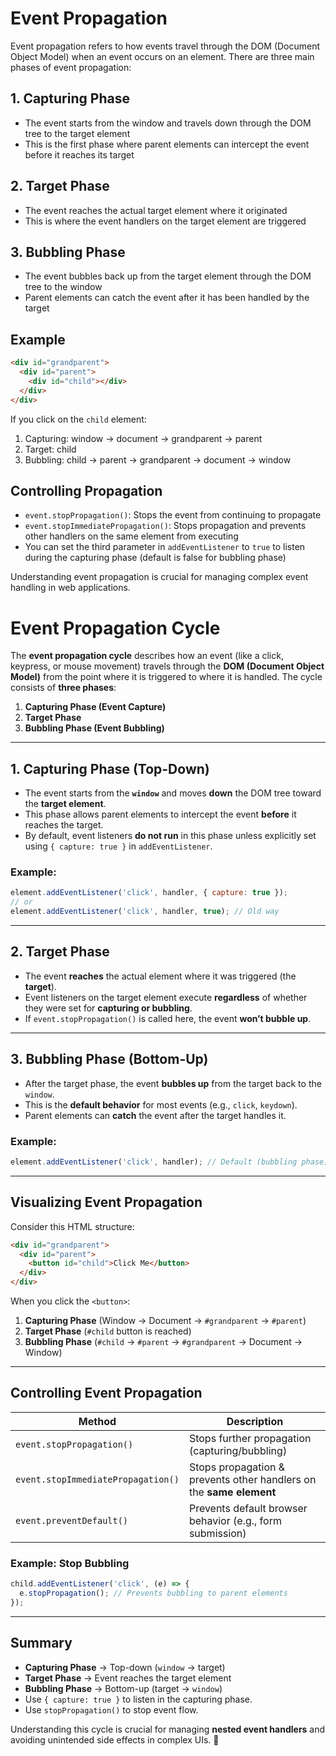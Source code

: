 # Event Propagation

Event propagation refers to how events travel through the DOM (Document Object Model) when an event occurs on an element. There are three main phases of event propagation:

## 1. Capturing Phase
- The event starts from the window and travels down through the DOM tree to the target element
- This is the first phase where parent elements can intercept the event before it reaches its target

## 2. Target Phase
- The event reaches the actual target element where it originated
- This is where the event handlers on the target element are triggered

## 3. Bubbling Phase
- The event bubbles back up from the target element through the DOM tree to the window
- Parent elements can catch the event after it has been handled by the target

## Example
```html
<div id="grandparent">
  <div id="parent">
    <div id="child"></div>
  </div>
</div>
```

If you click on the `child` element:
1. Capturing: window → document → grandparent → parent
2. Target: child
3. Bubbling: child → parent → grandparent → document → window

## Controlling Propagation
- `event.stopPropagation()`: Stops the event from continuing to propagate
- `event.stopImmediatePropagation()`: Stops propagation and prevents other handlers on the same element from executing
- You can set the third parameter in `addEventListener` to `true` to listen during the capturing phase (default is false for bubbling phase)

Understanding event propagation is crucial for managing complex event handling in web applications.






# **Event Propagation Cycle**

The **event propagation cycle** describes how an event (like a click, keypress, or mouse movement) travels through the **DOM (Document Object Model)** from the point where it is triggered to where it is handled. The cycle consists of **three phases**:

1. **Capturing Phase (Event Capture)**
2. **Target Phase**
3. **Bubbling Phase (Event Bubbling)**

---

## **1. Capturing Phase (Top-Down)**
- The event starts from the **`window`** and moves **down** the DOM tree toward the **target element**.
- This phase allows parent elements to intercept the event **before** it reaches the target.
- By default, event listeners **do not run** in this phase unless explicitly set using `{ capture: true }` in `addEventListener`.

### **Example:**
```javascript
element.addEventListener('click', handler, { capture: true });
// or
element.addEventListener('click', handler, true); // Old way
```

---

## **2. Target Phase**
- The event **reaches** the actual element where it was triggered (the **target**).
- Event listeners on the target element execute **regardless** of whether they were set for **capturing or bubbling**.
- If `event.stopPropagation()` is called here, the event **won’t bubble up**.

---

## **3. Bubbling Phase (Bottom-Up)**
- After the target phase, the event **bubbles up** from the target back to the `window`.
- This is the **default behavior** for most events (e.g., `click`, `keydown`).
- Parent elements can **catch** the event after the target handles it.

### **Example:**
```javascript
element.addEventListener('click', handler); // Default (bubbling phase)
```

---

## **Visualizing Event Propagation**
Consider this HTML structure:
```html
<div id="grandparent">
  <div id="parent">
    <button id="child">Click Me</button>
  </div>
</div>
```

When you click the `<button>`:
1. **Capturing Phase** (Window → Document → `#grandparent` → `#parent`)
2. **Target Phase** (`#child` button is reached)
3. **Bubbling Phase** (`#child` → `#parent` → `#grandparent` → Document → Window)

---

## **Controlling Event Propagation**
| Method | Description |
|--------|-------------|
| `event.stopPropagation()` | Stops further propagation (capturing/bubbling) |
| `event.stopImmediatePropagation()` | Stops propagation & prevents other handlers on the **same element** |
| `event.preventDefault()` | Prevents default browser behavior (e.g., form submission) |

### **Example: Stop Bubbling**
```javascript
child.addEventListener('click', (e) => {
  e.stopPropagation(); // Prevents bubbling to parent elements
});
```

---

## **Summary**
- **Capturing Phase** → Top-down (`window` → target)
- **Target Phase** → Event reaches the target element
- **Bubbling Phase** → Bottom-up (target → `window`)
- Use `{ capture: true }` to listen in the capturing phase.
- Use `stopPropagation()` to stop event flow.

Understanding this cycle is crucial for managing **nested event handlers** and avoiding unintended side effects in complex UIs. 🚀